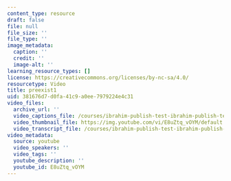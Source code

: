 ```yaml
---
content_type: resource
draft: false
file: null
file_size: ''
file_type: ''
image_metadata:
  caption: ''
  credit: ''
  image-alt: ''
learning_resource_types: []
license: https://creativecommons.org/licenses/by-nc-sa/4.0/
resourcetype: Video
title: preexist1
uid: 381676d7-d0fa-41c9-a0ee-7979224e4c31
video_files:
  archive_url: ''
  video_captions_file: /courses/ibrahim-publish-test-ibrahim-publish-test-spring-2022/E8uZtq_vOYM_captions.webvtt
  video_thumbnail_file: https://img.youtube.com/vi/E8uZtq_vOYM/default.jpg
  video_transcript_file: /courses/ibrahim-publish-test-ibrahim-publish-test-spring-2022/E8uZtq_vOYM_transcript.pdf
video_metadata:
  source: youtube
  video_speakers: ''
  video_tags: ''
  youtube_description: ''
  youtube_id: E8uZtq_vOYM
---
```

